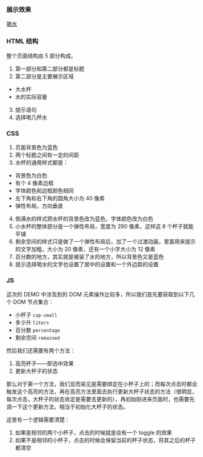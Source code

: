 ### 展示效果

[喝水](http://project-demo.ihsxu.com/drink-water/)

### HTML 结构

整个页面结构由 5 部分构成。

1. 第一部分和第二部分都是标题
2. 第二部分是主要展示区域

- 大水杯
- 水的实际容量

3. 提示语句
4. 选择喝几杯水

### CSS

1. 页面背景色为蓝色
2. 两个标题之间有一定的间距
3. 水杯的通用样式都是：

- 背景色为白色
- 有个 4 像素边框
- 字体颜色和边框颜色相同
- 左下角和右下角的圆角大小为 40 像素
- 弹性布局，方向垂直

4. 倒满水的样式把水杯的背景色改为蓝色，字体颜色改为白色
5. 小水杯的整体部分是一个弹性布局，宽度为 280 像素，这样这 8 个杯子就能平铺
6. 剩余空间的样式只是做了一个弹性布局后，加了一个过渡动画，里面用来提示的文字加粗，大小为 20 像素，还有一个小字大小为 12 像素
7. 百分数的地方，其实就是被装了水的地方，所以背景色又是蓝色
8. 提示选择喝水的文字也设置了居中的设置和一个外边距的设置

### JS

这次的 DEMO 中涉及到的 DOM 元素操作比较多，所以我们首先要获取到以下几个 DOM 节点集合：

- 小杯子 `cup-small`
- 多少升 `liters`
- 百分数 `percentage`
- 剩余空间 `remained`

然后我们还需要有两个方法：

1. 高亮杯子——即选中效果
2. 更新大杯子的状态

那么对于第一个方法，我们显而易见是需要绑定在小杯子上的；而每次点击时都会触发这个高亮的方法，再在高亮方法里面去执行更新大杯子状态的方法（很明显，每次点击，大杯子的状态肯定是需要去更新的），再初始刚进来页面时，也需要先调一下这个更新方法，相当于初始化大杯子的状态。

这里有一个逻辑需要清楚：

1. 如果是相邻的两个小杯子，点击的时候就是会有一个 toggle 的效果
2. 如果不是相邻的小杯子，点击的时候会保留当前的杯子状态，将其之后的杯子都清空
